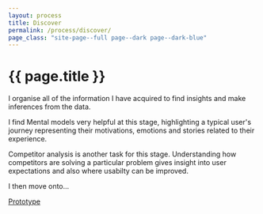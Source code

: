 ```yaml
---
layout: process
title: Discover
permalink: /process/discover/
page_class: "site-page--full page--dark page--dark-blue"
---
```


<h1>{{ page.title }}</h1>

<p class="lead">I organise all of the information I have acquired to find insights and make inferences from the data.</p>

<p>I find Mental models very helpful at this stage, highlighting a typical user's journey representing their motivations, emotions and stories related to their experience.</p>

<p>Competitor analysis is another task for this stage. Understanding how competitors are solving a particular problem gives insight into user expectations and also where usabilty can be improved.</p>

<p>I then move onto...</p>

<div class="text--left">
	<a class="button button--light" href="/process/prototype/" title="Read about the Prototype phase of my UX process">Prototype <i class="icon icon-caret-right"></i></a>
</div>